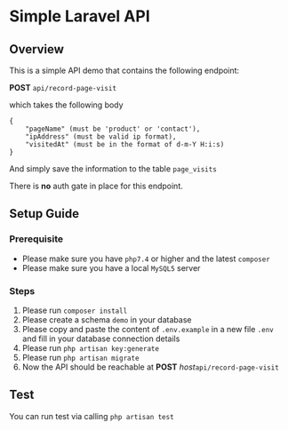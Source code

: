# Simple Laravel API
## Overview
This is a simple API demo that contains the following endpoint:

**POST** `api/record-page-visit`

which takes the following body
```
{
    "pageName" (must be 'product' or 'contact'),
    "ipAddress" (must be valid ip format),
    "visitedAt" (must be in the format of d-m-Y H:i:s)
}
```
And simply save the information to the table `page_visits`

There is **no** auth gate in place for this endpoint.

## Setup Guide
### Prerequisite
* Please make sure you have `php7.4` or higher and the latest `composer`
* Please make sure you have a local `MySQL5` server

### Steps
1. Please run `composer install`
2. Please create a schema `demo` in your database
3. Please copy and paste the content of `.env.example` in a new file `.env` and fill in your database connection details
4. Please run `php artisan key:generate`
5. Please run `php artisan migrate`
6. Now the API should be reachable at **POST** *host*`api/record-page-visit`

## Test
You can run test via calling `php artisan test`
